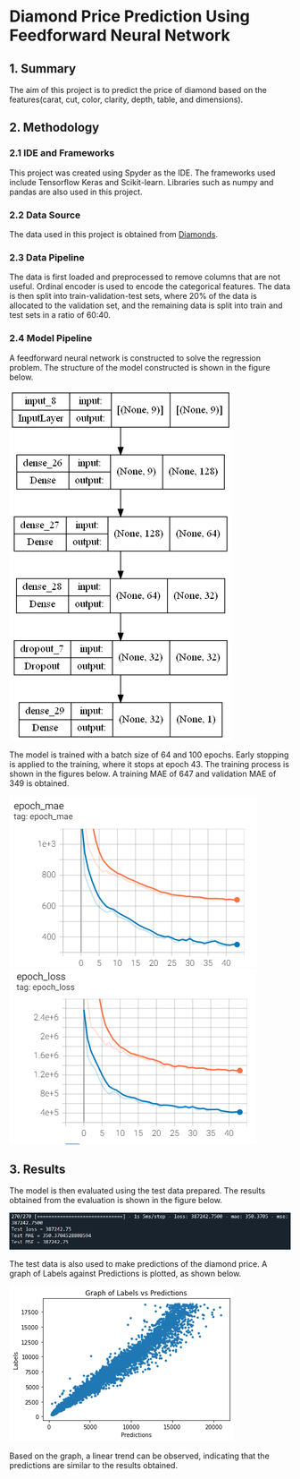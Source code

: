 # Diamond Price Prediction Using Feedforward Neural Network

## 1. Summary
The aim of this project is to predict the price of diamond based on the features(carat, cut, color, clarity, depth, table, and dimensions).

## 2. Methodology
### 2.1 IDE and Frameworks
This project was created using Spyder as the IDE. The frameworks used include Tensorflow Keras and Scikit-learn. Libraries such as numpy and pandas are also used in this project.

### 2.2 Data Source
The data used in this project is obtained from [Diamonds](https://www.kaggle.com/datasets/shivam2503/diamonds).

### 2.3 Data Pipeline
The data is first loaded and preprocessed to remove columns that are not useful. Ordinal encoder is used to encode the categorical features. The data is then split into train-validation-test sets, where 20% of the data is allocated to the validation set, and the remaining data is split into train and test sets in a ratio of 60:40.

### 2.4 Model Pipeline
A feedforward neural network is constructed to solve the regression problem. The structure of the model constructed is shown in the figure below.

![Model Structure](Img/Model_Structure.png)

The model is trained with a batch size of 64 and 100 epochs. Early stopping is applied to the training, where it stops at epoch 43. The training process is shown in the figures below. A training MAE of 647 and validation MAE of 349 is obtained.

![MAE Graph](Img/MAE_Graph.PNG) ![Loss Graph](Img/LossGraph.PNG) 

## 3. Results
The model is then evaluated using the test data prepared. The results obtained from the evaluation is shown in the figure below.

![Test Result](Img/TestResult.PNG)

The test data is also used to make predictions of the diamond price. A graph of Labels against Predictions is plotted, as shown below.

![Result.png](Img/Result.png)

Based on the graph, a linear trend can be observed, indicating that the predictions are similar to the results obtained.
